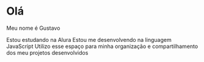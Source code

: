 # Olá

Meu nome é Gustavo

Estou estudando na Alura
Estou me desenvolvendo na linguagem JavaScript
Utilizo esse espaço para minha organização e compartilhamento dos meu projetos desenvolvidos
